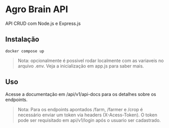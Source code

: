 # Agro Brain API
API CRUD com Node.js e Express.js 

## Instalação
`
docker compose up 
`
> Nota: opcionalmente é possivel rodar localmente com as variaveis no arquivo .env. Veja a inicialização em app.js para saber mais.

## Uso
Acesse a documentação em /api/v1/api-docs para os detalhes sobre os endpoints.

> Nota: Para os endpoints apontados /farm, /farmer e /crop é necessário enviar um token via headers (X-Acess-Token). O token pode ser requisitado em api/v1/login após o usuario ser cadastrado.  

